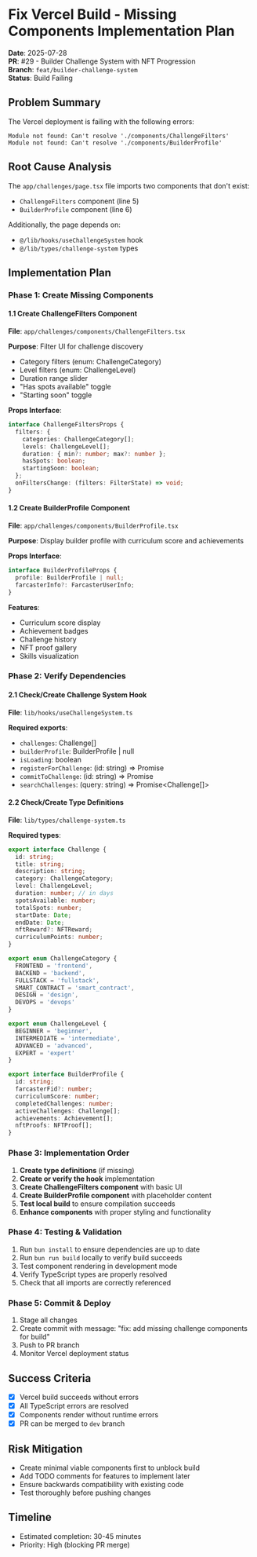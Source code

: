 # Fix Vercel Build - Missing Components Implementation Plan

**Date**: 2025-07-28  
**PR**: #29 - Builder Challenge System with NFT Progression  
**Branch**: `feat/builder-challenge-system`  
**Status**: Build Failing

## Problem Summary

The Vercel deployment is failing with the following errors:
```
Module not found: Can't resolve './components/ChallengeFilters'
Module not found: Can't resolve './components/BuilderProfile'
```

## Root Cause Analysis

The `app/challenges/page.tsx` file imports two components that don't exist:
- `ChallengeFilters` component (line 5)
- `BuilderProfile` component (line 6)

Additionally, the page depends on:
- `@/lib/hooks/useChallengeSystem` hook
- `@/lib/types/challenge-system` types

## Implementation Plan

### Phase 1: Create Missing Components

#### 1.1 Create ChallengeFilters Component
**File**: `app/challenges/components/ChallengeFilters.tsx`

**Purpose**: Filter UI for challenge discovery
- Category filters (enum: ChallengeCategory)
- Level filters (enum: ChallengeLevel)
- Duration range slider
- "Has spots available" toggle
- "Starting soon" toggle

**Props Interface**:
```typescript
interface ChallengeFiltersProps {
  filters: {
    categories: ChallengeCategory[];
    levels: ChallengeLevel[];
    duration: { min?: number; max?: number };
    hasSpots: boolean;
    startingSoon: boolean;
  };
  onFiltersChange: (filters: FilterState) => void;
}
```

#### 1.2 Create BuilderProfile Component
**File**: `app/challenges/components/BuilderProfile.tsx`

**Purpose**: Display builder profile with curriculum score and achievements

**Props Interface**:
```typescript
interface BuilderProfileProps {
  profile: BuilderProfile | null;
  farcasterInfo?: FarcasterUserInfo;
}
```

**Features**:
- Curriculum score display
- Achievement badges
- Challenge history
- NFT proof gallery
- Skills visualization

### Phase 2: Verify Dependencies

#### 2.1 Check/Create Challenge System Hook
**File**: `lib/hooks/useChallengeSystem.ts`

**Required exports**:
- `challenges`: Challenge[]
- `builderProfile`: BuilderProfile | null
- `isLoading`: boolean
- `registerForChallenge`: (id: string) => Promise<void>
- `commitToChallenge`: (id: string) => Promise<void>
- `searchChallenges`: (query: string) => Promise<Challenge[]>

#### 2.2 Check/Create Type Definitions
**File**: `lib/types/challenge-system.ts`

**Required types**:
```typescript
export interface Challenge {
  id: string;
  title: string;
  description: string;
  category: ChallengeCategory;
  level: ChallengeLevel;
  duration: number; // in days
  spotsAvailable: number;
  totalSpots: number;
  startDate: Date;
  endDate: Date;
  nftReward?: NFTReward;
  curriculumPoints: number;
}

export enum ChallengeCategory {
  FRONTEND = 'frontend',
  BACKEND = 'backend',
  FULLSTACK = 'fullstack',
  SMART_CONTRACT = 'smart_contract',
  DESIGN = 'design',
  DEVOPS = 'devops'
}

export enum ChallengeLevel {
  BEGINNER = 'beginner',
  INTERMEDIATE = 'intermediate',
  ADVANCED = 'advanced',
  EXPERT = 'expert'
}

export interface BuilderProfile {
  id: string;
  farcasterFid?: number;
  curriculumScore: number;
  completedChallenges: number;
  activeChallenges: Challenge[];
  achievements: Achievement[];
  nftProofs: NFTProof[];
}
```

### Phase 3: Implementation Order

1. **Create type definitions** (if missing)
2. **Create or verify the hook** implementation
3. **Create ChallengeFilters component** with basic UI
4. **Create BuilderProfile component** with placeholder content
5. **Test local build** to ensure compilation succeeds
6. **Enhance components** with proper styling and functionality

### Phase 4: Testing & Validation

1. Run `bun install` to ensure dependencies are up to date
2. Run `bun run build` locally to verify build succeeds
3. Test component rendering in development mode
4. Verify TypeScript types are properly resolved
5. Check that all imports are correctly referenced

### Phase 5: Commit & Deploy

1. Stage all changes
2. Create commit with message: "fix: add missing challenge components for build"
3. Push to PR branch
4. Monitor Vercel deployment status

## Success Criteria

- [x] Vercel build succeeds without errors
- [x] All TypeScript errors are resolved
- [x] Components render without runtime errors
- [x] PR can be merged to `dev` branch

## Risk Mitigation

- Create minimal viable components first to unblock build
- Add TODO comments for features to implement later
- Ensure backwards compatibility with existing code
- Test thoroughly before pushing changes

## Timeline

- Estimated completion: 30-45 minutes
- Priority: High (blocking PR merge)